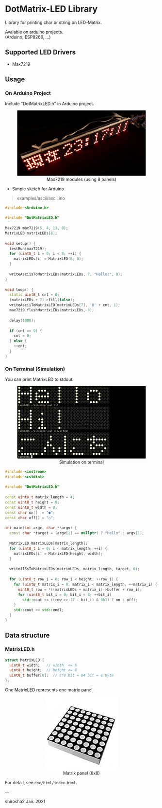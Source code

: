 # DotMatrix-LED Library

Library for printing char or string on LED-Matrix.  

Avaiable on arduino projects.  
(Arduino, ESP8266, ...)

## Supported LED Drivers

- Max7219

## Usage

### On Arduino Project

Include "DotMatrixLED.h" in Arduino project.  

<figure style="text-align:center;">
	<img src="resources/led_example.jpg", width=720px>
	<figcaption>Max7219 modules (using 8 panels)</figcaption>
</figure>


- Simple sketch for Arduino

> examples/ascii/ascii.ino

```cpp
#include <Arduino.h>

#include "DotMatrixLED.h"

Max7219 max7219(5, 4, 13, 0);
MatrixLED matrixLEDs[8];

void setup() {
  testRun(max7219);
  for (uint8_t i = 0; i < 8; ++i) {
    matrixLEDs[i] = MatrixLED(8, 8);
  }

  writeAsciisToMatrixLEDs(matrixLEDs, 7, "Hello!", 0);
}

void loop() {
  static uint8_t cnt = 0;
  (matrixLEDs + 7)->fill(false);
  writeAsciiToMatrixLED(matrixLEDs[7], '0' + cnt, 1);
  max7219.flushMatrixLEDs(matrixLEDs, 8);

  delay(1000);

  if (cnt == 9) {
    cnt = 0;
  } else {
    ++cnt;
  }
}

```


### On Terminal (Simulation)

You can print MatrixLED to stdout.

<figure style="text-align:center;">
	<img src="resources/std_example.png", width=720px>
	<figcaption>Simulation on terminal</figcaption>
</figure>

```cpp:simulator/simulator.cpp
#include <iostream>
#include <cstdint>

#include "DotMatrixLED.h"

const uint8_t matrix_length = 4;
const uint8_t height = 8;
const uint8_t width = 8;
const char on[]  = "●";
const char off[] = "○";

int main(int argc, char **argv) {
  const char *target = (argv[1] == nullptr) ? "Hello" : argv[1];
  
  MatrixLED matrixLEDs[matrix_length];
  for (uint8_t i = 0; i < matrix_length; ++i) {
    matrixLEDs[i] = MatrixLED(height, width);
  }

  writeJISsToMatrixLEDs(matrixLEDs, matrix_length, target, 0);

  for (uint8_t row_i = 0; row_i < height; ++row_i) {
    for (uint8_t matrix_i = 0; matrix_i < matrix_length; ++matrix_i) {
      uint8_t row = *((matrixLEDs + matrix_i)->buffer + row_i);
      for (uint8_t bit_i = 0; bit_i < 8; ++bit_i)
        std::cout << ((row >> (7 - bit_i) & 0b1) ? on : off);
    }
    std::cout << std::endl;
  }
}

```

## Data structure
### MatrixLED.h

```cpp
struct MatrixLED {
  uint8_t width;   // width  <= 8
  uint8_t height;  // height <= 8
  uint8_t buffer[8];  // 8*8 bit = 64 bit = 8 byte
};
```
One MatrixLED represents one matrix panel.

<figure style="text-align:center;">
	<img src="resources/dot-matrix-8x8.jpg", width=240px>
	<figcaption>Matrix panel (8x8)</figcaption>
</figure>

For detail, see `doc/html/index.html`.

--

shirosha2 Jan. 2021